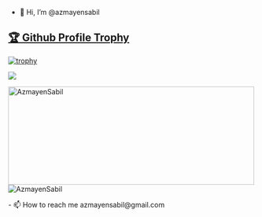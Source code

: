 - 👋 Hi, I’m @azmayensabil

<a href="https://github.com/AzmayenSabil/github-profile-trophy">
<h2>🏆 Github Profile Trophy</h2>


[![trophy](https://github-profile-trophy.vercel.app/?username=AzmayenSabil&theme=gruvbox)](https://github.com/AzmayenSabil/github-profile-trophy)

<div> 

  <img src="https://github-readme-stats.vercel.app/api/top-langs/?username=AzmayenSabil&layout=compact&theme=radical" /> 
  <p>
  <img height="200" width="500" align="left" src="https://github-readme-streak-stats.herokuapp.com/?user=AzmayenSabil&layout=compact&theme=radical" alt="AzmayenSabil" />
  </p> 
  
</div> 
<p></p>
<div>
  <p align="left"> <img src="https://komarev.com/ghpvc/?username=AzmayenSabil&label=Profile%20views&color=0e75b6&style=flat-square" alt="AzmayenSabil" /> </p>
</div>

<div>
  <p align="left">- 📫 How to reach me azmayensabil@gmail.com</p>
</div>
